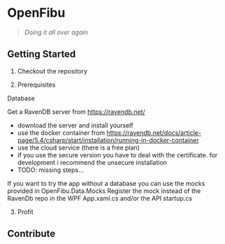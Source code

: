 # OpenFibu

> *Doing it all over again*

## Getting Started

1. Checkout the repository

2. Prerequisites

Database

Get a RavenDB server from https://ravendb.net/
 - download the server and install yourself
 - use the docker container from https://ravendb.net/docs/article-page/5.4/csharp/start/installation/running-in-docker-container
 - use the cloud service (there is a free plan)
 - if you use the secure version you have to deal with the certificate. for development i recommend the unsecure installation
 - TODO: missing steps...
 
If you want to try the app without a database you can use the mocks provided in OpenFibu.Data.Mocks
Register the mock instead of the RavenDb repo in the WPF App.xaml.cs and/or the API startup.cs


3. Profit

## Contribute
